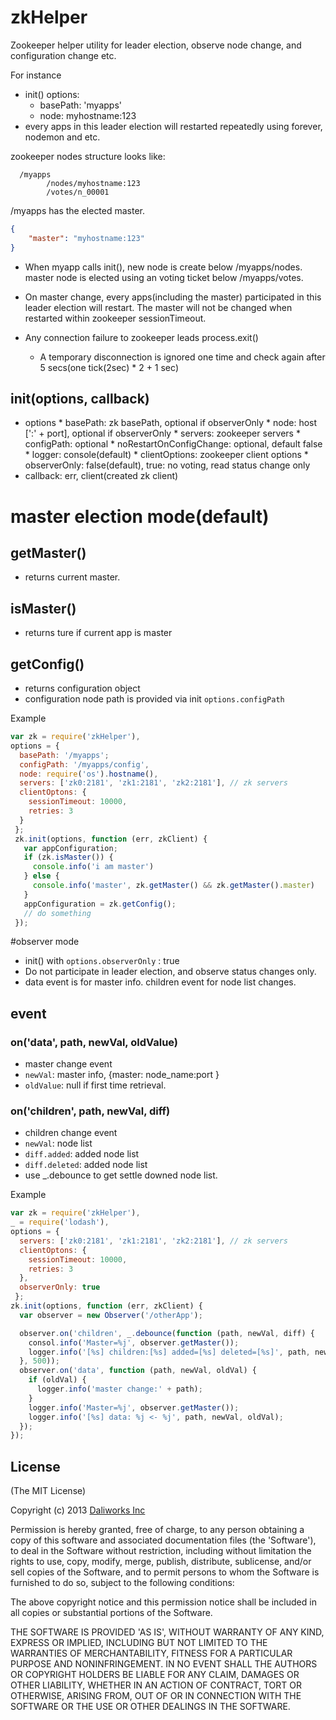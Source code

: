zkHelper
========

Zookeeper helper utility for leader election, observe node change, and configuration change etc. 

For instance  
   - init() options:
     - basePath: 'myapps'
     - node: myhostname:123
   - every apps in this leader election will restarted repeatedly
   using forever, nodemon and etc.

zookeeper nodes structure looks like:
```
  /myapps
        /nodes/myhostname:123
        /votes/n_00001
```  

/myapps has the elected master.
```json
{
    "master": "myhostname:123"
}
```  

 - When myapp calls init(), new node is create below /myapps/nodes. master node is elected
 using an voting ticket below /myapps/votes.

 - On master change, every apps(including the master) participated in this leader
 election will restart.
 The master will not be changed when restarted within zookeeper sessionTimeout.

 - Any connection failure to zookeeper leads process.exit()
   - A temporary disconnection is ignored one time and check
   again after 5 secs(one tick(2sec) * 2 + 1 sec)


## init(options, callback)
   *  options
     *  basePath: zk basePath, optional if observerOnly
     *  node: host [':' + port], optional if observerOnly
     *  servers: zookeeper servers
     *  configPath: optional
     *  noRestartOnConfigChange: optional, default false
     *  logger: console(default)
     *  clientOptions: zookeeper client options
     *  observerOnly: false(default), true: no voting, read status change only
   * callback: err, client(created zk client)

# master election mode(default)

## getMaster()
  * returns current master.

## isMaster()
  * returns ture if current app is master

## getConfig()  
  * returns configuration object
  * configuration node path is provided via init ```options.configPath```

Example

```javascript
var zk = require('zkHelper'),
options = {
  basePath: '/myapps';
  configPath: '/myapps/config',
  node: require('os').hostname(),
  servers: ['zk0:2181', 'zk1:2181', 'zk2:2181'], // zk servers
  clientOptons: {
    sessionTimeout: 10000,
    retries: 3
  }
 };
 zk.init(options, function (err, zkClient) {
   var appConfiguration;
   if (zk.isMaster()) {
     console.info('i am master')
   } else {
     console.info('master', zk.getMaster() && zk.getMaster().master)
   }
   appConfiguration = zk.getConfig();
   // do something
 });
```

#observer mode

 - init() with ```options.observerOnly``` : true
 - Do not participate in leader election, and observe status changes only.
 - data event is for master info. children event for node list changes.


## event
### on('data', path, newVal, oldValue)
 - master change event
 - ```newVal```: master info, {master: node_name:port }
 - ```oldValue```: null if first time retrieval.

### on('children', path, newVal, diff)
 - children change event
 - ```newVal```: node list
 - ```diff.added```: added node list
 - ```diff.deleted```: added node list
 - use _.debounce to get settle downed node list.

Example

```javascript
var zk = require('zkHelper'),
_ = require('lodash'),
options = {
  servers: ['zk0:2181', 'zk1:2181', 'zk2:2181'], // zk servers
  clientOptons: {
    sessionTimeout: 10000,
    retries: 3
  },
  observerOnly: true
 };
zk.init(options, function (err, zkClient) {
  var observer = new Observer('/otherApp');

  observer.on('children', _.debounce(function (path, newVal, diff) {
    consol.info('Master=%j', observer.getMaster());
    logger.info('[%s] children:[%s] added=[%s] deleted=[%s]', path, newVal, diff.added, diff.deleted);
  }, 500));
  observer.on('data', function (path, newVal, oldVal) {
    if (oldVal) {
      logger.info('master change:' + path);
    }
    logger.info('Master=%j', observer.getMaster());
    logger.info('[%s] data: %j <- %j', path, newVal, oldVal);
  });
});
```

## License 

(The MIT License)

Copyright (c) 2013 [Daliworks Inc](http://www.daliworks.co.kr)

Permission is hereby granted, free of charge, to any person obtaining a copy of this software and associated documentation files (the 'Software'), to deal in the Software without restriction, including without limitation the rights to use, copy, modify, merge, publish, distribute, sublicense, and/or sell copies of the Software, and to permit persons to whom the Software is furnished to do so, subject to the following conditions:

The above copyright notice and this permission notice shall be included in all copies or substantial portions of the Software.

THE SOFTWARE IS PROVIDED 'AS IS', WITHOUT WARRANTY OF ANY KIND, EXPRESS OR IMPLIED, INCLUDING BUT NOT LIMITED TO THE WARRANTIES OF MERCHANTABILITY, FITNESS FOR A PARTICULAR PURPOSE AND NONINFRINGEMENT. IN NO EVENT SHALL THE AUTHORS OR COPYRIGHT HOLDERS BE LIABLE FOR ANY CLAIM, DAMAGES OR OTHER LIABILITY, WHETHER IN AN ACTION OF CONTRACT, TORT OR OTHERWISE, ARISING FROM, OUT OF OR IN CONNECTION WITH THE SOFTWARE OR THE USE OR OTHER DEALINGS IN THE SOFTWARE.

